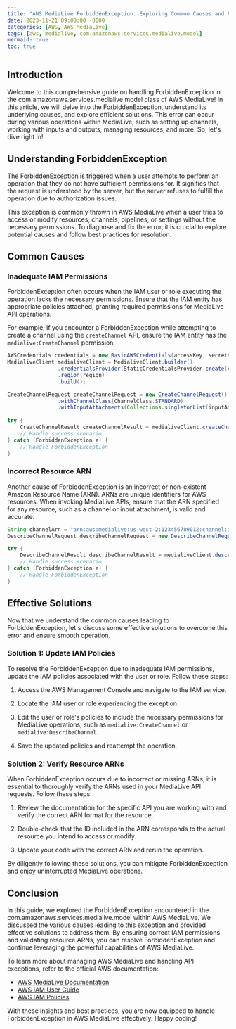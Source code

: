 ```yaml
---
title: "AWS MediaLive ForbiddenException: Exploring Common Causes and Effective Solutions"
date: 2023-11-21 09:00:00 -0000
categories: [AWS, AWS MediaLive]
tags: [aws, medialive, com.amazonaws.services.medialive.model]
mermaid: true
toc: true
---
```



## Introduction

Welcome to this comprehensive guide on handling ForbiddenException in the com.amazonaws.services.medialive.model class of AWS MediaLive! In this article, we will delve into the ForbiddenException, understand its underlying causes, and explore efficient solutions. This error can occur during various operations within MediaLive, such as setting up channels, working with inputs and outputs, managing resources, and more. So, let's dive right in!

## Understanding ForbiddenException

The ForbiddenException is triggered when a user attempts to perform an operation that they do not have sufficient permissions for. It signifies that the request is understood by the server, but the server refuses to fulfill the operation due to authorization issues.

This exception is commonly thrown in AWS MediaLive when a user tries to access or modify resources, channels, pipelines, or settings without the necessary permissions. To diagnose and fix the error, it is crucial to explore potential causes and follow best practices for resolution.

## Common Causes

### Inadequate IAM Permissions

ForbiddenException often occurs when the IAM user or role executing the operation lacks the necessary permissions. Ensure that the IAM entity has appropriate policies attached, granting required permissions for MediaLive API operations. 

For example, if you encounter a ForbiddenException while attempting to create a channel using the `createChannel` API, ensure the IAM entity has the `medialive:CreateChannel` permission.

```java
AWSCredentials credentials = new BasicAWSCredentials(accessKey, secretKey);
MedialiveClient medialiveClient = MedialiveClient.builder()
                .credentialsProvider(StaticCredentialsProvider.create(credentials))
                .region(region)
                .build();

CreateChannelRequest createChannelRequest = new CreateChannelRequest()
                .withChannelClass(ChannelClass.STANDARD)
                .withInputAttachments(Collections.singletonList(inputAttachment));
                
try {
    CreateChannelResult createChannelResult = medialiveClient.createChannel(createChannelRequest);
    // Handle success scenario
} catch (ForbiddenException e) {
    // Handle ForbiddenException
}
```

### Incorrect Resource ARN

Another cause of ForbiddenException is an incorrect or non-existent Amazon Resource Name (ARN). ARNs are unique identifiers for AWS resources. When invoking MediaLive APIs, ensure that the ARN specified for any resource, such as a channel or input attachment, is valid and accurate.

```java
String channelArn = "arn:aws:medialive:us-west-2:123456789012:channel:abcdefgh12345678";
DescribeChannelRequest describeChannelRequest = new DescribeChannelRequest().withChannelId(channelArn);

try {
    DescribeChannelResult describeChannelResult = medialiveClient.describeChannel(describeChannelRequest);
    // Handle success scenario
} catch (ForbiddenException e) {
    // Handle ForbiddenException
}
```

## Effective Solutions

Now that we understand the common causes leading to ForbiddenException, let's discuss some effective solutions to overcome this error and ensure smooth operation.

### Solution 1: Update IAM Policies

To resolve the ForbiddenException due to inadequate IAM permissions, update the IAM policies associated with the user or role. Follow these steps:

1. Access the AWS Management Console and navigate to the IAM service.

2. Locate the IAM user or role experiencing the exception.

3. Edit the user or role's policies to include the necessary permissions for MediaLive operations, such as `medialive:CreateChannel` or `medialive:DescribeChannel`.

4. Save the updated policies and reattempt the operation.

### Solution 2: Verify Resource ARNs

When ForbiddenException occurs due to incorrect or missing ARNs, it is essential to thoroughly verify the ARNs used in your MediaLive API requests. Follow these steps:

1. Review the documentation for the specific API you are working with and verify the correct ARN format for the resource.

2. Double-check that the ID included in the ARN corresponds to the actual resource you intend to access or modify.

3. Update your code with the correct ARN and rerun the operation.

By diligently following these solutions, you can mitigate ForbiddenException and enjoy uninterrupted MediaLive operations.

## Conclusion

In this guide, we explored the ForbiddenException encountered in the com.amazonaws.services.medialive.model within AWS MediaLive. We discussed the various causes leading to this exception and provided effective solutions to address them. By ensuring correct IAM permissions and validating resource ARNs, you can resolve ForbiddenException and continue leveraging the powerful capabilities of AWS MediaLive.

To learn more about managing AWS MediaLive and handling API exceptions, refer to the official AWS documentation:

- [AWS MediaLive Documentation](https://docs.aws.amazon.com/medialive)
- [AWS IAM User Guide](https://docs.aws.amazon.com/IAM/latest/UserGuide)
- [AWS IAM Policies](https://docs.aws.amazon.com/IAM/latest/UserGuide/access_policies.html)

With these insights and best practices, you are now equipped to handle ForbiddenException in AWS MediaLive effectively. Happy coding!
